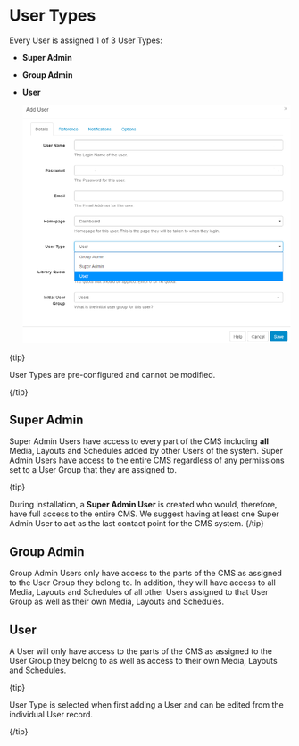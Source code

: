 <!--toc=users-->

# User Types

Every User is assigned 1 of 3 User Types:

- **Super Admin** 

- **Group Admin**

- **User**



  ![User Type](img/user_type.png)

{tip}

User Types are pre-configured and cannot be modified.

{/tip}

## Super Admin

Super Admin Users have access to every part of the CMS including **all** Media, Layouts and Schedules added by other Users of the system.
Super Admin Users have access to the entire CMS regardless of any permissions set to a User Group that they are assigned to.

{tip}

During installation, a **Super Admin User** is created who would, therefore, have full access to the entire CMS. We suggest having at least one Super Admin User to act as the last contact point for the CMS system.
{/tip}  

## Group Admin

Group Admin Users only have access to the parts of the CMS as assigned to the User Group they belong to. In addition, they will have access to all Media, Layouts and Schedules of all other Users assigned to that User Group as well as their own Media, Layouts and Schedules.

## User

A User will only have access to the parts of the CMS as assigned to the User Group they belong to as well as access to their own Media, Layouts and Schedules.

{tip}

User Type is selected when first adding a User and can be edited from the individual User record.

{/tip}